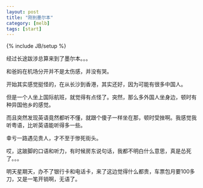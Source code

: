 ```yaml
---
layout: post
title: "刚到墨尔本"
category: [melb]
tags: [start]
---
```

{% include JB/setup %}

经过长途跋涉总算来到了墨尔本。。。

和爸妈在机场分开并不是太伤感，并没有哭。

开始其实感觉挺怪的，在从长沙到香港，其实还好，因为可能有很多中国人。

但是一个人坐上国际航班，就觉得有点怪了。突然，那么多外国人坐身边，顿时有种异国他乡的感觉。

而且突然发现英语竟然都听不懂，就跟个傻子一样坐在那，顿时受挫啊。我感觉我听粤语，比听英语能听得多一些。

幸亏一路遇见贵人，才不至于惨死街头。

哎，这跛脚的口语和听力，有时候房东说句话，我都不明白什么意思，真是怂死了。。。

明天星期天，办不了银行卡和电话卡，来了这边觉得什么都贵，车票包月要100多刀，又是一笔开销啊，无语了。